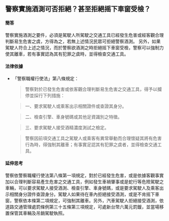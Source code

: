## 警察實施酒測可否拒絕？甚至拒絕摇下車窗受檢？

#### 簡答

警察實施酒測之要件，必須是駕駛人所駕駛之交通工具已經發生危害或經客觀合理判斷易生危害之虞，方得為之，若無上述情況民眾可拒絕警察酒測。
另外，如果駕駛人符合上述之情況，而於警察欲酒測之時拒絕摇下車窗受檢，警察可以強制力使其離車，若有事實認為其有犯罪之虞時，並得檢查交通工具。

#### 法律依據

* 「警察職權行使法」第八條規定：

   > 警察對於已發生危害或依客觀合理判斷易生危害之交通工具，得予以攔停並採行下列措施：

   > 一、要求駕駛人或乘客出示相關證件或查證其身分。

   > 二、檢查引擎、車身號碼或其他足資識別之特徵。

   > 三、要求駕駛人接受酒精濃度測試之檢定。

   > 警察因前項交通工具之駕駛人或乘客有異常舉動而合理懷疑其將有危害行為時，得強制其離車；有事實足認其有犯罪之虞者，並得檢查交通工具。

#### 延伸思考

警察依警察職權行使法第八條第一項規定，對於已經發生危害，或是依據客觀事實加以合理判斷容易產生危害之交通工具，例如發生車禍肇事或是蛇行等危險駕駛之車輛，可以要求駕駛人接受酒測、檢查引擎、車身號碼，或是要求駕駛人及乘客出示相關身分證件查證身分。駕駛人如果待在車內拒絕接受酒測，或是不肯摇下車窗，警察依本條第二項規定，可強制其離車。另外，汽車駕駛人拒絕接受酒測，依道路交通管理處罰條例第三十五條第三項規定，可處新台幣六萬元罰鍰，並當場移置保管其車輛及吊銷駕駛執照。
